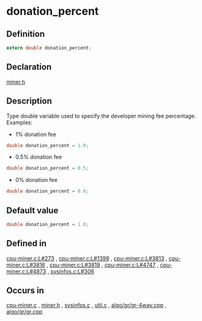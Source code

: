 # donation_percent

## Definition

```C
extern double donation_percent;
```

## Declaration

<a href="https://github.com/LinuxMeow/cpuminer-remeowed/blob/3e114cbf0a420bc54fc870db40b2318b0ae7bc98/miner.h#L600" target="_blank">miner.h</a>

## Description
Type double variable used to specify the developer mining fee percentage. Examples:

- 1% donation fee

```C
double donation_percent = 1.0;
```

- 0.5% donation fee

```C
double donation_percent = 0.5;
```

- 0% donation fee

```C
double donation_percent = 0.0;
```

## Default value

```C
double donation_percent = 1.0;
```

## Defined in
<a href="https://github.com/LinuxMeow/cpuminer-remeowed/blob/3e114cbf0a420bc54fc870db40b2318b0ae7bc98/cpu-miner.c#L273" target="_blank">cpu-miner.c:L#273</a> ,
<a href="https://github.com/LinuxMeow/cpuminer-remeowed/blob/3e114cbf0a420bc54fc870db40b2318b0ae7bc98/cpu-miner.c#L1399" target="_blank">cpu-miner.c:L#1399</a> ,
<a href="https://github.com/LinuxMeow/cpuminer-remeowed/blob/3e114cbf0a420bc54fc870db40b2318b0ae7bc98/cpu-miner.c#L3813" target="_blank">cpu-miner.c:L#3813</a> ,
<a href="https://github.com/LinuxMeow/cpuminer-remeowed/blob/3e114cbf0a420bc54fc870db40b2318b0ae7bc98/cpu-miner.c#L3816" target="_blank">cpu-miner.c:L#3816</a> ,
<a href="https://github.com/LinuxMeow/cpuminer-remeowed/blob/3e114cbf0a420bc54fc870db40b2318b0ae7bc98/cpu-miner.c#L3819" target="_blank">cpu-miner.c:L#3819</a> ,
<a href="https://github.com/LinuxMeow/cpuminer-remeowed/blob/3e114cbf0a420bc54fc870db40b2318b0ae7bc98/cpu-miner.c#L4747" target="_blank">cpu-miner.c:L#4747</a> ,
<a href="https://github.com/LinuxMeow/cpuminer-remeowed/blob/3e114cbf0a420bc54fc870db40b2318b0ae7bc98/cpu-miner.c#L4873" target="_blank">cpu-miner.c:L#4873</a> ,
<a href="https://github.com/LinuxMeow/cpuminer-remeowed/blob/3e114cbf0a420bc54fc870db40b2318b0ae7bc98/sysinfos.c#L306" target="_blank">sysinfos.c:L#306</a>



## Occurs in

<a href="https://github.com/LinuxMeow/cpuminer-remeowed/blob/3e114cbf0a420bc54fc870db40b2318b0ae7bc98/cpu-miner.c" target="_blank">cpu-miner.c</a> ,
<a href="https://github.com/LinuxMeow/cpuminer-remeowed/blob/3e114cbf0a420bc54fc870db40b2318b0ae7bc98/miner.h" target="_blank">miner.h</a> ,
<a href="https://github.com/LinuxMeow/cpuminer-remeowed/blob/master/sysinfos.c" target="_blank">sysinfos.c</a> ,
<a href="https://github.com/LinuxMeow/cpuminer-remeowed/blob/master/util.c" target="_blank">util.c</a> ,
<a href="https://github.com/LinuxMeow/cpuminer-remeowed/blob/master/algo/gr/gr-4way.cpp" target="_blank">algo/gr/gr-4way.cpp</a> ,
<a href="https://github.com/LinuxMeow/cpuminer-remeowed/blob/master/algo/gr/gr.cpp" target="_blank">algo/gr/gr.cpp</a>

